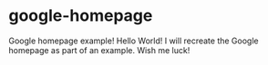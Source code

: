 # google-homepage
Google homepage example!
Hello World! I will recreate the Google homepage as part of an example. Wish me luck!